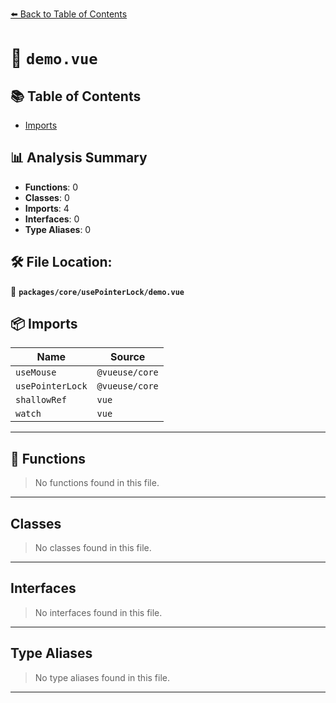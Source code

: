 [⬅️ Back to Table of Contents](../../../index.md)

# 📄 `demo.vue`

## 📚 Table of Contents

- [Imports](#imports)

## 📊 Analysis Summary

- **Functions**: 0
- **Classes**: 0
- **Imports**: 4
- **Interfaces**: 0
- **Type Aliases**: 0

## 🛠️ File Location:
📂 **`packages/core/usePointerLock/demo.vue`**

## 📦 Imports

| Name | Source |
|------|--------|
| `useMouse` | `@vueuse/core` |
| `usePointerLock` | `@vueuse/core` |
| `shallowRef` | `vue` |
| `watch` | `vue` |


---

## 🔧 Functions

> No functions found in this file.


---

## Classes

> No classes found in this file.


---

## Interfaces

> No interfaces found in this file.


---

## Type Aliases

> No type aliases found in this file.


---